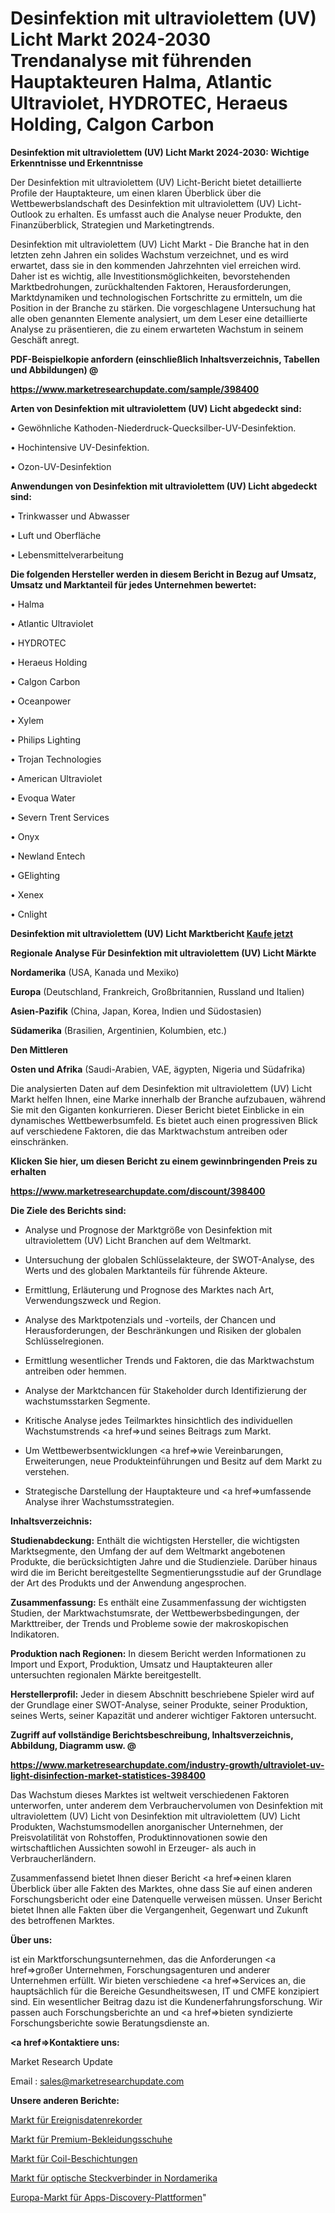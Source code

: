 # Desinfektion mit ultraviolettem (UV) Licht Markt 2024-2030 Trendanalyse mit führenden Hauptakteuren Halma, Atlantic Ultraviolet, HYDROTEC, Heraeus Holding, Calgon Carbon

<strong>Desinfektion mit ultraviolettem (UV) Licht Markt 2024-2030: Wichtige Erkenntnisse und Erkenntnisse</strong>

Der Desinfektion mit ultraviolettem (UV) Licht-Bericht bietet detaillierte Profile der Hauptakteure, um einen klaren Überblick über die Wettbewerbslandschaft des Desinfektion mit ultraviolettem (UV) Licht-Outlook zu erhalten. Es umfasst auch die Analyse neuer Produkte, den Finanzüberblick, Strategien und Marketingtrends.

Desinfektion mit ultraviolettem (UV) Licht Markt - Die Branche hat in den letzten zehn Jahren ein solides Wachstum verzeichnet, und es wird erwartet, dass sie in den kommenden Jahrzehnten viel erreichen wird. Daher ist es wichtig, alle Investitionsmöglichkeiten, bevorstehenden Marktbedrohungen, zurückhaltenden Faktoren, Herausforderungen, Marktdynamiken und technologischen Fortschritte zu ermitteln, um die Position in der Branche zu stärken. Die vorgeschlagene Untersuchung hat alle oben genannten Elemente analysiert, um dem Leser eine detaillierte Analyse zu präsentieren, die zu einem erwarteten Wachstum in seinem Geschäft anregt.



<strong><b>PDF-Beispielkopie anfordern (einschließlich Inhaltsverzeichnis, Tabellen und Abbildungen) @ </b></strong>

<strong><a href=https://www.marketresearchupdate.com/sample/398400>

<strong>https://www.marketresearchupdate.com/sample/398400</u></a></strong></strong>



<strong>Arten von Desinfektion mit ultraviolettem (UV) Licht abgedeckt sind:</strong>

• Gewöhnliche Kathoden-Niederdruck-Quecksilber-UV-Desinfektion.

• Hochintensive UV-Desinfektion.

• Ozon-UV-Desinfektion



<strong>Anwendungen von Desinfektion mit ultraviolettem (UV) Licht abgedeckt sind:</strong>

• Trinkwasser und Abwasser

• Luft und Oberfläche

• Lebensmittelverarbeitung



<strong>Die folgenden Hersteller werden in diesem Bericht in Bezug auf Umsatz, Umsatz und Marktanteil für jedes Unternehmen bewertet:</strong>

• Halma

• Atlantic Ultraviolet

• HYDROTEC

• Heraeus Holding

• Calgon Carbon

• Oceanpower

• Xylem

• Philips Lighting

• Trojan Technologies

• American Ultraviolet

• Evoqua Water

• Severn Trent Services

• Onyx

• Newland Entech

• GElighting

• Xenex

• Cnlight



<strong>Desinfektion mit ultraviolettem (UV) Licht Marktbericht <a href=https://www.marketresearchupdate.com/buynow/398400>Kaufe jetzt</a></strong>



<strong>Regionale Analyse Für Desinfektion mit ultraviolettem (UV) Licht Märkte</strong>



<strong>Nordamerika</strong> (USA, Kanada und Mexiko)



<strong>Europa</strong> (Deutschland, Frankreich, Großbritannien, Russland und Italien)



<strong>Asien-Pazifik</strong> (China, Japan, Korea, Indien und Südostasien)



<strong>Südamerika</strong> (Brasilien, Argentinien, Kolumbien, etc.)



<strong>Den Mittleren</strong> 

<strong>Osten und Afrika</strong> (Saudi-Arabien, VAE, ägypten, Nigeria und Südafrika)

Die analysierten Daten auf dem Desinfektion mit ultraviolettem (UV) Licht Markt helfen Ihnen, eine Marke innerhalb der Branche aufzubauen, während Sie mit den Giganten konkurrieren. Dieser Bericht bietet Einblicke in ein dynamisches Wettbewerbsumfeld. Es bietet auch einen progressiven Blick auf verschiedene Faktoren, die das Marktwachstum antreiben oder einschränken.



<strong>Klicken Sie hier, um diesen Bericht zu einem gewinnbringenden Preis zu erhalten
</strong>

<strong><a href=https://www.marketresearchupdate.com/discount/398400>https://www.marketresearchupdate.com/discount/398400</b></u></strong></a>



<strong>Die Ziele des Berichts sind:</strong>

- Analyse und Prognose der Marktgröße von Desinfektion mit ultraviolettem (UV) Licht Branchen auf dem Weltmarkt.

- Untersuchung der globalen Schlüsselakteure, der SWOT-Analyse, des Werts und des globalen Marktanteils für führende Akteure.

- Ermittlung, Erläuterung und Prognose des Marktes nach Art, Verwendungszweck und Region.

- Analyse des Marktpotenzials und -vorteils, der Chancen und Herausforderungen, der Beschränkungen und Risiken der globalen Schlüsselregionen.

- Ermittlung wesentlicher Trends und Faktoren, die das Marktwachstum antreiben oder hemmen.

- Analyse der Marktchancen für Stakeholder durch Identifizierung der wachstumsstarken Segmente.

- Kritische Analyse jedes Teilmarktes hinsichtlich des individuellen Wachstumstrends <a href=>und</a> seines Beitrags zum Markt.

- Um Wettbewerbsentwicklungen <a href=>wie</a> Vereinbarungen, Erweiterungen, neue Produkteinführungen und Besitz auf dem Markt zu verstehen.

- Strategische Darstellung der Hauptakteure und <a href=>umfas</a>sende Analyse ihrer Wachstumsstrategien.



<strong>Inhaltsverzeichnis:</strong>



<strong>Studienabdeckung:</strong> Enthält die wichtigsten Hersteller, die wichtigsten Marktsegmente, den Umfang der auf dem Weltmarkt angebotenen Produkte, die berücksichtigten Jahre und die Studienziele. Darüber hinaus wird die im Bericht bereitgestellte Segmentierungsstudie auf der Grundlage der Art des Produkts und der Anwendung angesprochen.



<strong>Zusammenfassung:</strong> Es enthält eine Zusammenfassung der wichtigsten Studien, der Marktwachstumsrate, der Wettbewerbsbedingungen, der Markttreiber, der Trends und Probleme sowie der makroskopischen Indikatoren.



<strong>Produktion nach Regionen:</strong> In diesem Bericht werden Informationen zu Import und Export, Produktion, Umsatz und Hauptakteuren aller untersuchten regionalen Märkte bereitgestellt.



<strong>Herstellerprofil:</strong> Jeder in diesem Abschnitt beschriebene Spieler wird auf der Grundlage einer SWOT-Analyse, seiner Produkte, seiner Produktion, seines Werts, seiner Kapazität und anderer wichtiger Faktoren untersucht.



<strong><b>Zugriff auf vollständige Berichtsbeschreibung, Inhaltsverzeichnis, Abbildung, Diagramm usw. @ </b></strong>

<strong><a href=https://www.marketresearchupdate.com/industry-growth/ultraviolet-uv-light-disinfection-market-statistices-398400>https://www.marketresearchupdate.com/industry-growth/ultraviolet-uv-light-disinfection-market-statistices-398400</a></strong>

Das Wachstum dieses Marktes ist weltweit verschiedenen Faktoren unterworfen, unter anderem dem Verbrauchervolumen von Desinfektion mit ultraviolettem (UV) Licht von Desinfektion mit ultraviolettem (UV) Licht Produkten, Wachstumsmodellen anorganischer Unternehmen, der Preisvolatilität von Rohstoffen, Produktinnovationen sowie den wirtschaftlichen Aussichten sowohl in Erzeuger- als auch in Verbraucherländern.

Zusammenfassend bietet Ihnen dieser Bericht <a href=>einen</a> klaren Überblick über alle Fakten des Marktes, ohne dass Sie auf einen anderen Forschungsbericht oder eine Datenquelle verweisen müssen. Unser Bericht bietet Ihnen alle Fakten über die Vergangenheit, Gegenwart und Zukunft des betroffenen Marktes.



<strong>Über uns:</strong>

 ist ein Marktforschungsunternehmen, das die Anforderungen <a href=>großer</a> Unternehmen, Forschungsagenturen und anderer Unternehmen erfüllt. Wir bieten verschiedene <a href=>Services</a> an, die hauptsächlich für die Bereiche Gesundheitswesen, IT und CMFE konzipiert sind. Ein wesentlicher Beitrag dazu ist die Kundenerfahrungsforschung. Wir passen auch Forschungsberichte an und <a href=>bieten</a> syndizierte Forschungsberichte sowie Beratungsdienste an.



<strong><a href=>Kontaktiere uns:</a></strong>

Market Research Update

Email : sales@marketresearchupdate.com



<strong>Unsere anderen Berichte:</strong>

<a href=https://www.linkedin.com/pulse/event-data-recorder-market-expected-witness>Markt für Ereignisdatenrekorder</a>

<a href=https://www.linkedin.com/pulse/premium-clothing-footwear-market-size-trends-1f>Markt für Premium-Bekleidungsschuhe</a>

<a href=https://www.linkedin.com/pulse/coil-coatings-market-report-2023-top-company-trends-future>Markt für Coil-Beschichtungen</a>

<a href=https://www.linkedin.com/pulse/north-america-optical-connectors-market-2023>Markt für optische Steckverbinder in Nordamerika</a>

<a href=https://www.linkedin.com/pulse/europe-apps-discovery-platform-market>Europa-Markt für Apps-Discovery-Plattformen</a>"
